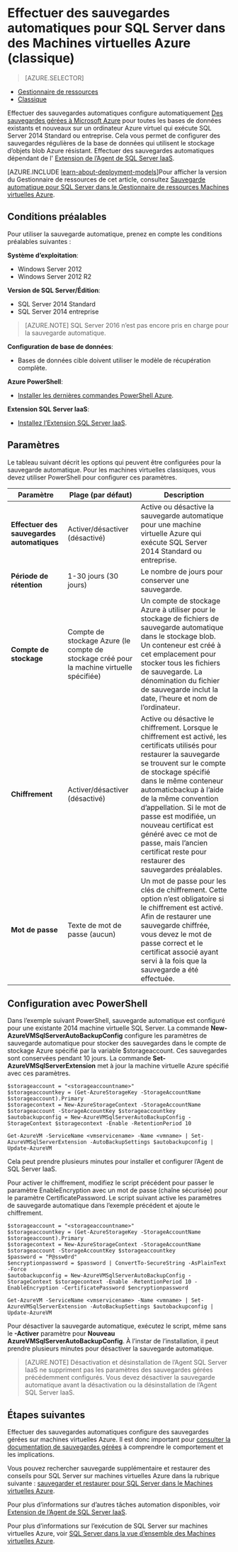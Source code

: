 <properties
    pageTitle="Sauvegarde automatique pour les Machines virtuelles SQL Server (standard) | Microsoft Azure"
    description="Explication de la fonction de sauvegarde automatique pour SQL Server en cours d’exécution dans Machines virtuelles Azure à l’aide du Gestionnaire de ressources. "
    services="virtual-machines-windows"
    documentationCenter="na"
    authors="rothja"
    manager="jhubbard"
    editor=""
    tags="azure-service-management" />
<tags
    ms.service="virtual-machines-windows"
    ms.devlang="na"
    ms.topic="article"
    ms.tgt_pltfrm="vm-windows-sql-server"
    ms.workload="infrastructure-services"
    ms.date="09/26/2016"
    ms.author="jroth" />

# <a name="automated-backup-for-sql-server-in-azure-virtual-machines-classic"></a>Effectuer des sauvegardes automatiques pour SQL Server dans des Machines virtuelles Azure (classique)

> [AZURE.SELECTOR]
- [Gestionnaire de ressources](virtual-machines-windows-sql-automated-backup.md)
- [Classique](virtual-machines-windows-classic-sql-automated-backup.md)

Effectuer des sauvegardes automatiques configure automatiquement [Des sauvegardes gérées à Microsoft Azure](https://msdn.microsoft.com/library/dn449496.aspx) pour toutes les bases de données existants et nouveaux sur un ordinateur Azure virtuel qui exécute SQL Server 2014 Standard ou entreprise. Cela vous permet de configurer des sauvegardes régulières de la base de données qui utilisent le stockage d’objets blob Azure résistant. Effectuer des sauvegardes automatiques dépendant de l' [Extension de l’Agent de SQL Server IaaS](virtual-machines-windows-classic-sql-server-agent-extension.md).

[AZURE.INCLUDE [learn-about-deployment-models](../../includes/learn-about-deployment-models-classic-include.md)]Pour afficher la version du Gestionnaire de ressources de cet article, consultez [Sauvegarde automatique pour SQL Server dans le Gestionnaire de ressources Machines virtuelles Azure](virtual-machines-windows-sql-automated-backup.md).

## <a name="prerequisites"></a>Conditions préalables

Pour utiliser la sauvegarde automatique, prenez en compte les conditions préalables suivantes :

**Système d’exploitation**:

- Windows Server 2012
- Windows Server 2012 R2

**Version de SQL Server/Édition**:

- SQL Server 2014 Standard
- SQL Server 2014 entreprise

>[AZURE.NOTE] SQL Server 2016 n’est pas encore pris en charge pour la sauvegarde automatique.

**Configuration de base de données**:

- Bases de données cible doivent utiliser le modèle de récupération complète.

**Azure PowerShell**:

- [Installer les dernières commandes PowerShell Azure](../powershell-install-configure.md).

**Extension SQL Server IaaS**:

- [Installez l’Extension SQL Server IaaS](virtual-machines-windows-classic-sql-server-agent-extension.md).

## <a name="settings"></a>Paramètres

Le tableau suivant décrit les options qui peuvent être configurées pour la sauvegarde automatique. Pour les machines virtuelles classiques, vous devez utiliser PowerShell pour configurer ces paramètres.

|Paramètre|Plage (par défaut)|Description|
|---|---|---|
|**Effectuer des sauvegardes automatiques**|Activer/désactiver (désactivé)|Active ou désactive la sauvegarde automatique pour une machine virtuelle Azure qui exécute SQL Server 2014 Standard ou entreprise.|
|**Période de rétention**|1-30 jours (30 jours)|Le nombre de jours pour conserver une sauvegarde.|
|**Compte de stockage**|Compte de stockage Azure (le compte de stockage créé pour la machine virtuelle spécifiée)|Un compte de stockage Azure à utiliser pour le stockage de fichiers de sauvegarde automatique dans le stockage blob. Un conteneur est créé à cet emplacement pour stocker tous les fichiers de sauvegarde. La dénomination du fichier de sauvegarde inclut la date, l’heure et nom de l’ordinateur.|
|**Chiffrement**|Activer/désactiver (désactivé)|Active ou désactive le chiffrement. Lorsque le chiffrement est activé, les certificats utilisés pour restaurer la sauvegarde se trouvent sur le compte de stockage spécifié dans le même conteneur automaticbackup à l’aide de la même convention d’appellation. Si le mot de passe est modifiée, un nouveau certificat est généré avec ce mot de passe, mais l’ancien certificat reste pour restaurer des sauvegardes préalables.|
|**Mot de passe**|Texte de mot de passe (aucun)|Un mot de passe pour les clés de chiffrement. Cette option n’est obligatoire si le chiffrement est activé. Afin de restaurer une sauvegarde chiffrée, vous devez le mot de passe correct et le certificat associé ayant servi à la fois que la sauvegarde a été effectuée.|

## <a name="configuration-with-powershell"></a>Configuration avec PowerShell

Dans l’exemple suivant PowerShell, sauvegarde automatique est configuré pour une existante 2014 machine virtuelle SQL Server. La commande **New-AzureVMSqlServerAutoBackupConfig** configure les paramètres de sauvegarde automatique pour stocker des sauvegardes dans le compte de stockage Azure spécifié par la variable $storageaccount. Ces sauvegardes sont conservées pendant 10 jours. La commande **Set-AzureVMSqlServerExtension** met à jour la machine virtuelle Azure spécifié avec ces paramètres.

    $storageaccount = "<storageaccountname>"
    $storageaccountkey = (Get-AzureStorageKey -StorageAccountName $storageaccount).Primary
    $storagecontext = New-AzureStorageContext -StorageAccountName $storageaccount -StorageAccountKey $storageaccountkey
    $autobackupconfig = New-AzureVMSqlServerAutoBackupConfig -StorageContext $storagecontext -Enable -RetentionPeriod 10

    Get-AzureVM -ServiceName <vmservicename> -Name <vmname> | Set-AzureVMSqlServerExtension -AutoBackupSettings $autobackupconfig | Update-AzureVM

Cela peut prendre plusieurs minutes pour installer et configurer l’Agent de SQL Server IaaS.

Pour activer le chiffrement, modifiez le script précédent pour passer le paramètre EnableEncryption avec un mot de passe (chaîne sécurisée) pour le paramètre CertificatePassword. Le script suivant active les paramètres de sauvegarde automatique dans l’exemple précédent et ajoute le chiffrement.

    $storageaccount = "<storageaccountname>"
    $storageaccountkey = (Get-AzureStorageKey -StorageAccountName $storageaccount).Primary
    $storagecontext = New-AzureStorageContext -StorageAccountName $storageaccount -StorageAccountKey $storageaccountkey
    $password = "P@ssw0rd"
    $encryptionpassword = $password | ConvertTo-SecureString -AsPlainText -Force  
    $autobackupconfig = New-AzureVMSqlServerAutoBackupConfig -StorageContext $storagecontext -Enable -RetentionPeriod 10 -EnableEncryption -CertificatePassword $encryptionpassword

    Get-AzureVM -ServiceName <vmservicename> -Name <vmname> | Set-AzureVMSqlServerExtension -AutoBackupSettings $autobackupconfig | Update-AzureVM

Pour désactiver la sauvegarde automatique, exécutez le script, même sans le **-Activer** paramètre pour **Nouveau AzureVMSqlServerAutoBackupConfig**. À l’instar de l’installation, il peut prendre plusieurs minutes pour désactiver la sauvegarde automatique.

>[AZURE.NOTE] Désactivation et désinstallation de l’Agent SQL Server IaaS ne suppriment pas les paramètres des sauvegardes gérées précédemment configurés. Vous devez désactiver la sauvegarde automatique avant la désactivation ou la désinstallation de l’Agent SQL Server IaaS.

## <a name="next-steps"></a>Étapes suivantes

Effectuer des sauvegardes automatiques configure des sauvegardes gérées sur machines virtuelles Azure. Il est donc important pour [consulter la documentation de sauvegardes gérées](https://msdn.microsoft.com/library/dn449496.aspx) à comprendre le comportement et les implications.

Vous pouvez rechercher sauvegarde supplémentaire et restaurer des conseils pour SQL Server sur machines virtuelles Azure dans la rubrique suivante : [sauvegarder et restaurer pour SQL Server dans le Machines virtuelles Azure](virtual-machines-windows-sql-backup-recovery.md).

Pour plus d’informations sur d’autres tâches automation disponibles, voir [Extension de l’Agent de SQL Server IaaS](virtual-machines-windows-classic-sql-server-agent-extension.md).

Pour plus d’informations sur l’exécution de SQL Server sur machines virtuelles Azure, voir [SQL Server dans la vue d’ensemble des Machines virtuelles Azure](virtual-machines-windows-sql-server-iaas-overview.md).
